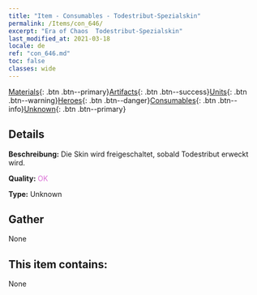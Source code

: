 ```yaml
---
title: "Item - Consumables - Todestribut-Spezialskin"
permalink: /Items/con_646/
excerpt: "Era of Chaos  Todestribut-Spezialskin"
last_modified_at: 2021-03-18
locale: de
ref: "con_646.md"
toc: false
classes: wide
---
```

 [Materials](/de/Items/){: .btn .btn--primary}[Artifacts](/de/Items/Artifacts/){: .btn .btn--success}[Units](/de/Items/Units/){: .btn .btn--warning}[Heroes](/de/Items/Heroes/){: .btn .btn--danger}[Consumables](/de/Items/Consumables/){: .btn .btn--info}[Unknown](/de/Items/Unknown/){: .btn .btn--primary}

## Details
 **Beschreibung:** Die Skin wird freigeschaltet, sobald Todestribut erweckt wird.

 **Quality:** <span style="color: #DA70D6">OK</span>

 **Type:** Unknown

## Gather

  None

## This item contains:

  None

